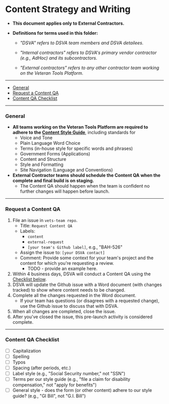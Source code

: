 # Content Strategy and Writing

* **This document applies only to External Contractors.**

* **Definitions for terms used in this folder:**

  * *"DSVA" refers to DSVA team members and DSVA detailees.*

  * *"Internal contractors" refers to DSVA's primary vendor contractor (e.g., AdHoc) and its subcontractors.*

  * *"External contractors" refers to any other contractor team working on the Veteran Tools Platform.*

<hr>

* [General](#general)
* [Request a Content QA](#request-a-content-qa)
* [Content QA Checklist](#content-qa-checklist)

<hr>

### General

* **All teams working on the Veteran Tools Platform are required to adhere to the [Content Style Guide](https://github.com/department-of-veterans-affairs/vets.gov-content-style-guide)**, including standards for
  * Voice and Tone
  * Plain Language Word Choice
  * Terms (in-house style for specific words and phrases)
  * Government Forms (Applications)
  * Content and Structure
  * Style and Formatting
  * Site Navigation (Language and Conventions)
* **External Contractor teams should schedule the Content QA when the complete and final build is on staging.** 
  * The Content QA should happen when the team is confident no further changes will happen before launch.

<hr>

### Request a Content QA

1. File an issue in ```vets-team repo```.
    * Title: ```Request Content QA```
    * Labels: 
      * ```content```
      * ```external-request```
      * ```[your team's Github label]```, e.g., "BAH-526"
    * Assign the issue to: ```[your DSVA contact]```
    * Comment: Provide some context for your team's project and the content for which you're requesting a review.
      * TODO - provide an example here.
1. Within 4 business days, DSVA will conduct a Content QA using the [Checklist below](#content-qa-checklist).
1. DSVA will update the Github issue with a Word document (with changes tracked) to show where content needs to be changed.
1. Complete all the changes requested in the Word document.
    * If your team has questions (or disagrees with a requested change), use the Github issue to discuss that with DSVA.
1. When all changes are completed, close the issue.
1. After you've closed the issue, this pre-launch activity is considered complete.

<hr>

### Content QA Checklist
* [ ] Capitalization
* [ ] Spelling
* [ ] Typos
* [ ] Spacing (after periods, etc.)
* [ ] Label style (e.g., "Social Security number," not "SSN")
* [ ] Terms per our style guide (e.g., "file a claim for disability compensation," not "apply for benefits")
* [ ] General style - does the form (or other content) adhere to our style guide? (e.g., "GI Bill", not "G.I. Bill")
